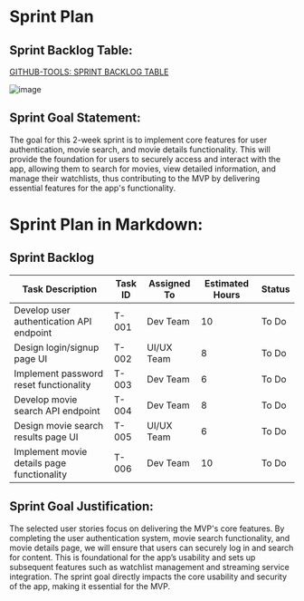 <h1>Sprint Plan</h1>

## Sprint Backlog Table:

[GITHUB-TOOLS: SPRINT BACKLOG TABLE](https://github.com/users/GrandDadDan/projects/4)

![image](https://github.com/user-attachments/assets/43b660a1-c478-440b-b83b-f8b43861c7d8)

## Sprint Goal Statement:
The goal for this 2-week sprint is to implement core features for user authentication, movie search, and movie details functionality. This will provide the foundation for users to securely access and interact with the app, allowing them to search for movies, view detailed information, and manage their watchlists, thus contributing to the MVP by delivering essential features for the app's functionality.

# Sprint Plan in Markdown:

## Sprint Backlog


| **Task Description**                        | **Task ID** | **Assigned To** | **Estimated Hours** | **Status**       |
|---------------------------------------------|-------------|-----------------|---------------------|------------------|
| Develop user authentication API endpoint   | T-001       | Dev Team        | 10                  | To Do            |
| Design login/signup page UI                | T-002       | UI/UX Team      | 8                   | To Do            |
| Implement password reset functionality      | T-003       | Dev Team        | 6                   | To Do            |
| Develop movie search API endpoint           | T-004       | Dev Team        | 8                   | To Do            |
| Design movie search results page UI         | T-005       | UI/UX Team      | 6                   | To Do            |
| Implement movie details page functionality  | T-006       | Dev Team        | 10                  | To Do            |


## Sprint Goal Justification:
The selected user stories focus on delivering the MVP's core features. By completing the user authentication system, movie search functionality, and movie details page, we will ensure that users can securely log in and search for content. This is foundational for the app’s usability and sets up subsequent features such as watchlist management and streaming service integration. The sprint goal directly impacts the core usability and security of the app, making it essential for the MVP.
